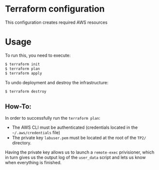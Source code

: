 # Terraform configuration

This configuration creates required AWS resources

# Usage

To run this, you need to execute:

```bash
$ terraform init
$ terraform plan
$ terraform apply
```

To undo deployment and destroy the infrastructure:
```bash
$ terraform destroy
```

## How-To:

In order to successfully run the `terraform plan`:

- The AWS CLI must be authenticated (credentials located in the `~/.aws/credentials` file)
- The private key `labuser.pem` must be located at the root of the `TP2/` directory.

Having the private key allows us to launch a `remote-exec` privisioner, which in turn gives us the output log of the `user_data` script and lets us know when everything is finished.
